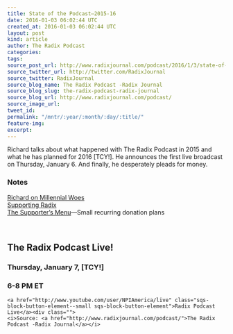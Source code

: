 ```yaml
---
title: State of the Podcast—2015-16
date: 2016-01-03 06:02:44 UTC
created_at: 2016-01-03 06:02:44 UTC
layout: post
kind: article
author: The Radix Podcast
categories: 
tags: 
source_post_url: http://www.radixjournal.com/podcast/2016/1/3/state-of-the-podcast2015-16
source_twitter_url: http://twitter.com/RadixJournal
source_twitter: RadixJournal
source_blog_name: The Radix Podcast -Radix Journal
source_blog_slug: the-radix-podcast-radix-journal
source_blog_url: http://www.radixjournal.com/podcast/
source_image_url: 
tweet_id: 
permalink: "/mntr/:year/:month/:day/:title/"
feature-img: 
excerpt: 
---
```

<p>Richard talks about what happened with The Radix Podcast in 2015 and what he has planned for 2016 [TCY!]. He announces the first live broadcast on Thursday, January 6. And finally, he desperately pleads for money.</p><h3 id="notes">Notes</h3><p><a href="https://youtu.be/oh-YVY6TjA4">Richard on Millennial Woes</a> <br>
<a href="http://www.radixjournal.com/yuletide-2015-16">Supporting Radix</a> <br>
<a href="https://plasso.co/s/r49r30frnW">The Supporter’s Menu</a>—Small recurring donation plans  </p> <h2 id="theradixpodcastlive">The Radix Podcast Live!</h2>

<h3 id="thursdayjanuary7tcy">Thursday, January 7, [TCY!]</h3>

<h3 id="68pmet">6-8 PM ET</h3>

	<a href="http://www.youtube.com/user/NPIAmerica/live" class="sqs-block-button-element--small sqs-block-button-element">Radix Podcast Live</a><div class="">
    <i>Source: <a href="http://www.radixjournal.com/podcast/">The Radix Podcast -Radix Journal</a></i>
</div>
